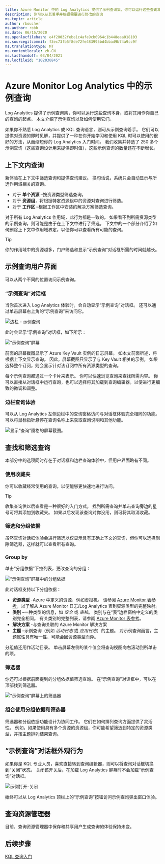 ```yaml
---
title: Azure Monitor 中的 Log Analytics 提供了示例查询集，你可以运行这些查询本身，或根据它们运行你自己的查询。
description: 你可以从其着手并根据需要进行修改的查询
ms.topic: article
author: rboucher
ms.author: robb
ms.date: 06/16/2020
ms.openlocfilehash: e4f20032febe1c4afe9cb0964c1b448eaa018103
ms.sourcegitcommit: f3ec73fb5f8de72fe483995bd4bbad9b74a9cc9f
ms.translationtype: MT
ms.contentlocale: zh-CN
ms.lasthandoff: 03/04/2021
ms.locfileid: "102030845"
---
```

# <a name="example-queries-in-azure-monitor-log-analytics"></a>Azure Monitor Log Analytics 中的示例查询
Log Analytics 提供了示例查询集，你可以运行这些查询本身，或将其用作你自己的查询的起点。 本文介绍了示例查询以及如何使用它们。

如果你不熟悉 Log Analytics 或 KQL 查询语言，则可从示例查询着手。 它们可以提供对资源的即时见解，并提供了一种在你开始学习和使用 KQL 时可以使用的很好的方法，从而缩短你的 Log Analytics 入门时间。 我们收集并特选了 250 多个示例查询（这些查询设计用来提供即时值），这些示例查询的数量还在不断增长。

## <a name="in-context-queries"></a>上下文内查询

新体验在上下文中筛选查询和提供查询建议。 换句话说，系统只会自动显示与所选作用域相关的查询。

- 对于 **单个资源** –按资源类型筛选查询。
- 对于 **资源组**，将根据特定资源组中的资源对查询进行筛选。
- 对于 **工作区** –根据工作区中安装的解决方案筛选查询。

对于所有 Log Analytics 作用域，此行为都是一致的。 如果看不到所需资源类型的示例查询，则可能是由于在上下文中进行了筛选。 下文中的一个部分介绍了如何删除上下文中作用域界定，以便你可以查看所有可能的查询。

> [!TIP]
> 你的作用域中的资源越多，门户筛选和显示“示例查询”对话框所需的时间就越长。

## <a name="example-query-user-interface"></a>示例查询用户界面

可以从两个不同的位置访问示例查询。

### <a name="example-query-dialog"></a>“示例查询”对话框

当你首次进入 Log Analytics 体验时，会自动显示“示例查询”对话框。  还可以通过单击屏幕右上角的“示例查询”来访问它。

![边栏 - 示例查询](media/example-queries/sidebar-2.png)

此时会显示“示例查询”对话框，如下所示：  

![“示例查询”屏幕](media/example-queries/example-query-start.png)

前面的屏幕截图显示了 Azure Key Vault 实例的日志屏幕。 如本文前面所述，将根据上下文显示查询。  因此，屏幕截图只显示了与 Key Vault 相关的示例。 如果选择整个订阅，则会显示针对该订阅中所有资源类型的查询。  

每个示例查询都通过一个卡片来表示。 你可以快速浏览查询来查找所需内容。 你可以直接从对话框中运行查询，也可以选择将其加载到查询编辑器，以便进行更细致的微调和调整。

### <a name="sidebar-query-experience"></a>边栏查询体验

可以从 Log Analytics 左侧边栏中的查询窗格访问与对话框体验完全相同的功能。 可以将鼠标指针悬停在查询名称上来获取查询说明和其他功能。

![显示“查询”窗格的屏幕截图。](media/example-queries/sidebar-3.png)

## <a name="finding-and-filtering-queries"></a>查找和筛选查询

本部分中的选项同时存在于对话框和边栏查询体验中，但用户界面略有不同。  

### <a name="use-favorites"></a>使用收藏夹

你可以收藏经常使用的查询，以便能够更快速地进行访问。

> [!TIP]
> 收集查询供以后查看是一种很好的入门方式。 找到所需查询并单击查询旁边的星号可将其添加到收藏夹。 如果以后发现该查询对你没用，则可将其取消收藏。  

### <a name="filtering-and-group-by"></a>筛选和分组依据

虽然查询对话框体验会进行筛选以仅显示具有正确上下文的查询，但你可以选择删除筛选器，这样就可以查看所有查询。

### <a name="group-by"></a>Group by

单击“分组依据”下拉列表，更改查询的分组：

![“示例查询”屏幕中的分组依据](media/example-queries/example-query-groupby.png)

此对话框支持以下分组依据：

- **资源类型** -Azure 中定义的资源，例如虚拟机。 请参阅 [Azure Monitor 表参考](/azure/azure-monitor/reference/tables/tables-resourcetype)，以了解从 Azure Monitor 日志/Log Analytics 表到资源类型的完整映射。  
- **类别** –一种类型的信息，如 *安全* 或 *审核*。 类别与在“表”边栏窗格中定义的类别完全相同。 有关类别的完整列表，请参阅 [Azure Monitor 表参考](/azure/azure-monitor/reference/tables/tables-category)。  
- **解决方案** -与查询关联的 Azure Monitor 解决方案
- **主题** –示例查询（例如 *活动日志* 或 *应用日志*）的主题。 对示例查询而言，主题属性具有唯一性，可能会因资源类型而异。

分组值还用作活动目录。 单击屏幕左侧的某个值会将查询视图向右滚动到所单击的项。

### <a name="filter"></a>筛选器

你还可以根据前面提到的分组依据值筛选查询。 在“示例查询”对话框中，可以在顶部找到筛选器。

![“示例查询”屏幕上的筛选器](media/example-queries/example-query-filter.png)

### <a name="combining-group-by-and-filter"></a>组合使用分组依据和筛选器

筛选器和分组依据功能设计为协同工作。 它们在如何排列查询方面提供了灵活性。 例如，如果使用具有多个资源的资源组，你可能希望筛选到特定的资源类型，并按主题排列结果查询。

## <a name="sample-query-dialog-appearance-behavior"></a>“示例查询”对话框外观行为

如果你是 KQL 专业人员，喜欢直接转到查询编辑器，则可以将查询对话框切换到“关闭”状态。 关闭该开关后，在加载 Log Analytics 屏幕时不会加载“示例查询”对话框。

![示例打开-关闭](media/example-queries/examples-on-off.png)

始终可以从 Log Analytics 顶栏上的“示例查询”按钮访问示例查询弹出窗口体验。

## <a name="query-explorer"></a>查询资源管理器

目前，查询资源管理器中保存和共享用户生成查询的体验保持未变。

## <a name="next-steps"></a>后续步骤

[KQL 查询入门](./get-started-queries.md)